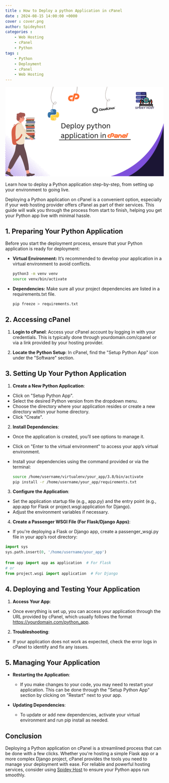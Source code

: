 ```yaml
---
title : How to Deploy a python Application in cPanel 
date : 2024-08-15 14:00:00 +0000
cover : cover.png
author: Spideyhost
categories :
    - Web Hosting
    - cPanel
    - Python
tags :
    - Python
    - Deployment
    - cPanel
    - Web Hosting
---
```

![Cover image](cover.png)

Learn how to deploy a Python application step-by-step, from setting up your environment to going live.

<!--more-->
Deploying a Python application on cPanel is a convenient option, especially if your web hosting provider offers cPanel as part of their services. This guide will walk you through the process from start to finish, helping you get your Python app live with minimal hassle.

## 1. Preparing Your Python Application

Before you start the deployment process, ensure that your Python application is ready for deployment:

- **Virtual Environment:** It’s recommended to develop your application in a virtual environment to avoid conflicts.

  ```bash
  python3 -m venv venv
  source venv/bin/activate
  ```  
- **Dependencies:**  Make sure all your project dependencies are listed in a requirements.txt file.
    ```bash
    pip freeze > requirements.txt
    ```
## 2. Accessing cPanel
1. **Login to cPanel**: Access your cPanel account by logging in with your credentials. This is typically done through yourdomain.com/cpanel or via a link provided by your hosting provider.

2. **Locate the Python Setup**: In cPanel, find the "Setup Python App" icon under the "Software" section.

## 3. Setting Up Your Python Application
1. **Create a New Python Application**:

- Click on "Setup Python App".
- Select the desired Python version from the dropdown menu.
- Choose the directory where your application resides or create a new directory within your home directory.
- Click "Create".

2. **Install Dependencies**:

-  Once the application is created, you’ll see options to manage it.

- Click on "Enter to the virtual environment" to access your app’s virtual environment.

- Install your dependencies using the command provided or via the terminal:
    ```bash
    source /home/username/virtualenv/your_app/3.8/bin/activate
    pip install -r /home/username/your_app/requirements.txt
    ```
3. **Configure the Application**:
- Set the application startup file (e.g., app.py) and the entry point (e.g., app:app for Flask or project.wsgi:application for Django).
- Adjust the environment variables if necessary.
4. **Create a Passenger WSGI File (For Flask/Django Apps)**:

- If you're deploying a Flask or Django app, create a passenger_wsgi.py file in your app’s root directory:
```python 
import sys
sys.path.insert(0, '/home/username/your_app')

from app import app as application  # For Flask
# or
from project.wsgi import application  # For Django
```
## 4. Deploying and Testing Your Application
1. **Access Your App**:

- Once everything is set up, you can access your application through the URL provided by cPanel, which usually follows the format https://yourdomain.com/python_app.

2. **Troubleshooting**:

- If your application does not work as expected, check the error logs in cPanel to identify and fix any issues.
## 5. Managing Your Application

- **Restarting the Application**:
    - If you make changes to your code, you may need to restart your application. This can be done through the "Setup Python App" section by clicking on "Restart" next to your app.

- **Updating Dependencies**:
    - To update or add new dependencies, activate your virtual environment and run pip install as needed.
## Conclusion

Deploying a Python application on cPanel is a streamlined process that can be done with a few clicks. Whether you're hosting a simple Flask app or a more complex Django project, cPanel provides the tools you need to manage your deployment with ease. For reliable and powerful hosting services, consider using [Spidey Host](https://spidey.host) to ensure your Python apps run smoothly.

